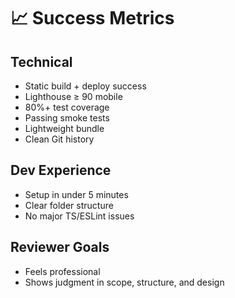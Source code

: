 # 📈 Success Metrics

## Technical
- Static build + deploy success
- Lighthouse ≥ 90 mobile
- 80%+ test coverage
- Passing smoke tests
- Lightweight bundle
- Clean Git history

## Dev Experience
- Setup in under 5 minutes
- Clear folder structure
- No major TS/ESLint issues

## Reviewer Goals
- Feels professional
- Shows judgment in scope, structure, and design